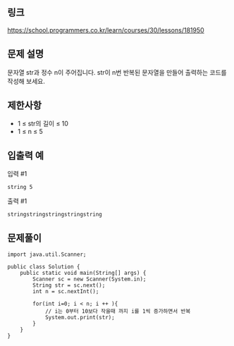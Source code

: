 ## 링크
https://school.programmers.co.kr/learn/courses/30/lessons/181950

## 문제 설명
문자열 str과 정수 n이 주어집니다.
str이 n번 반복된 문자열을 만들어 출력하는 코드를 작성해 보세요.

## 제한사항
- 1 ≤ str의 길이 ≤ 10
- 1 ≤ n ≤ 5

## 입출력 예
입력 #1
```text
string 5
```

출력 #1
```text
stringstringstringstringstring
```

## 문제풀이
```text
import java.util.Scanner;

public class Solution {
    public static void main(String[] args) {
        Scanner sc = new Scanner(System.in);
        String str = sc.next();
        int n = sc.nextInt();
        
        for(int i=0; i < n; i ++ ){
            // i는 0부터 10보다 작을때 까지 i를 1씩 증가하면서 반복
            System.out.print(str);
        }
    }
}
```
